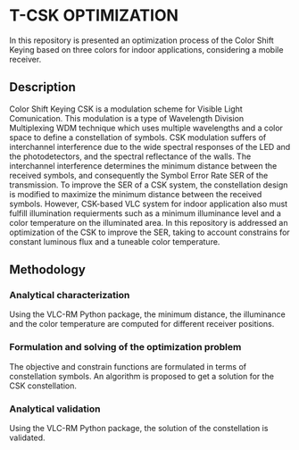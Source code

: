 # T-CSK OPTIMIZATION
In this repository is presented an optimization process of the Color Shift Keying based on three colors for indoor applications, considering a mobile receiver.

## Description
Color Shift Keying CSK is a modulation scheme for Visible Light Comunication. This modulation is a type of Wavelength Division Multiplexing WDM technique which uses multiple wavelengths and a color space to define a constellation of symbols. CSK modulation suffers of interchannel interference  due to the wide spectral responses of the LED and the photodetectors, and the spectral reflectance of the walls. The interchannel interference determines the minimum distance between the received symbols, and consequently the Symbol Error Rate SER of the transmission. To improve the SER of a CSK system, the constellation design is modified to maximize the minimum distance between the received symbols. However, CSK-based VLC system for indoor application also must fulfill illumination requierments such as a minimum illuminance level and a color temperature on the illuminated area. In this repository is addressed an optimization of the CSK to improve the SER, taking to account constrains for constant luminous flux and a tuneable color temperature.

## Methodology

### Analytical characterization

Using the VLC-RM Python package, the minimum distance, the illuminance and the color temperature are computed for different receiver positions.

### Formulation and solving of the optimization problem

The objective and constrain functions are formulated in terms of constellation symbols. An algorithm is proposed to get a solution for the CSK constellation.

### Analytical validation

Using the VLC-RM Python package, the solution of the constellation is validated.
